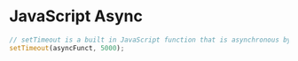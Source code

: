 # JavaScript Async

```javascript
// setTimeout is a built in JavaScript function that is asynchronous by default
setTimeout(asyncFunct, 5000); 
```